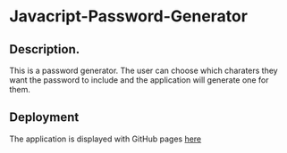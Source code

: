 # Javacript-Password-Generator

## Description. 
This is a password generator. The user can choose which charaters they want the password to include and the application will generate one for them.

## Deployment

The application is displayed with GitHub pages [here](https://shalah.github.io/javascript-password-generator/)